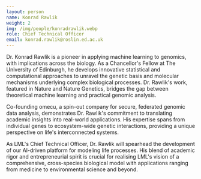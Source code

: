 ```yaml
---
layout: person
name: Konrad Rawlik
weight: 2
img: /img/people/konradrawlik.webp
role: Chief Technical Officer
email: konrad.rawlik@roslin.ed.ac.uk
---
```

Dr. Konrad Rawlik is a pioneer in applying machine learning to genomics, with implications across the biology. As a Chancellor's Fellow at The University of Edinburgh, he develops innovative statistical and computational approaches to unravel the genetic basis and molecular mechanisms underlying complex biological processes. Dr. Rawlik's work, featured in Nature and Nature Genetics, bridges the gap between theoretical machine learning and practical genomic analysis.

Co-founding omecu, a spin-out company for secure, federated genomic data analysis, demonstrates Dr. Rawlik's commitment to translating academic insights into real-world applications. His expertise spans from individual genes to ecosystem-wide genetic interactions, providing a unique perspective on life's interconnected systems.

As LML's Chief Technical Officer, Dr. Rawlik will spearhead the development of our AI-driven platform for modeling life processes. His blend of academic rigor and entrepreneurial spirit is crucial for realising LML's vision of a comprehensive, cross-species biological model with applications ranging from medicine to environmental science and beyond.
